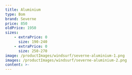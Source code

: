 ```yaml
---
title: Aluminium
type: Bom
brand: Severne
price: 850
oldPrice: 1950
sizes:
    - extraPrice: 0
      size: 190-240
    - extraPrice: 0
      size: 250-270
image: /productImages/windsurf/severne-aluminium-1.png
images: /productImages/windsurf/severne-aluminium-2.png
content: >-
---
```

